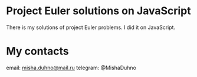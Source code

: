 # Project Euler solutions on JavaScript
There is my solutions of project Euler problems. I did it on JavaScript.
# My contacts
email: misha.duhno@mail.ru
telegram: @MishaDuhno
